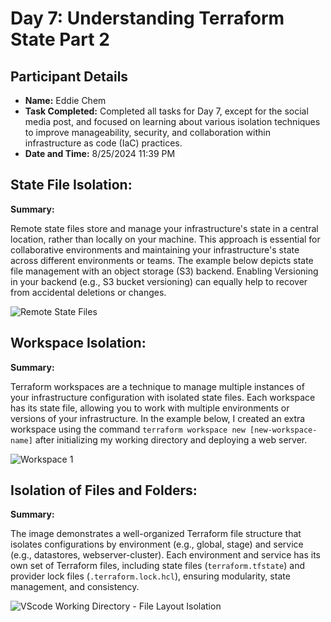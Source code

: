 # Day 7: Understanding Terraform State Part 2

## Participant Details
- **Name:** Eddie Chem
- **Task Completed:** Completed all tasks for Day 7, except for the social media post, and focused on learning about various isolation techniques to improve manageability, security, and collaboration within infrastructure as code (IaC) practices.
- **Date and Time:** 8/25/2024 11:39 PM

## State File Isolation:
**Summary:**

Remote state files store and manage your infrastructure's state in a central location, rather than locally on your machine. 
This approach is essential for collaborative environments and maintaining your infrastructure's state across different environments or teams.
The example below depicts state file management with an object storage (S3) backend. Enabling Versioning in your backend (e.g., S3 bucket versioning) 
can equally help to recover from accidental deletions or changes.

![Remote State Files](https://drive.google.com/uc?export=view&id=1S-b-HHE7aJyaTPhNMOX40lFCB3jGjzJu)


## Workspace Isolation:
**Summary:**

Terraform workspaces are a technique to manage multiple instances of your infrastructure configuration with isolated state files. 
Each workspace has its state file, allowing you to work with multiple environments or versions of your infrastructure. In the example below,
I created an extra workspace using the command `terraform workspace new [new-workspace-name]` after initializing my working directory and deploying a web server.

![Workspace 1](https://drive.google.com/uc?export=view&id=1DYVNnxbp-2CVuk29wTodWPRfXRrwxMyz)

## Isolation of Files and Folders:
**Summary:**

The image demonstrates a well-organized Terraform file structure that isolates configurations by environment (e.g., global, stage) and service 
(e.g., datastores, webserver-cluster). Each environment and service has its own set of Terraform files, including state files (`terraform.tfstate`) 
and provider lock files (`.terraform.lock.hcl`), ensuring modularity, state management, and consistency. 

![VScode Working Directory - File Layout Isolation](https://drive.google.com/uc?export=view&id=1nhbAI-qk72OomNF1FZQVEUZ4sG8PDrqV)
